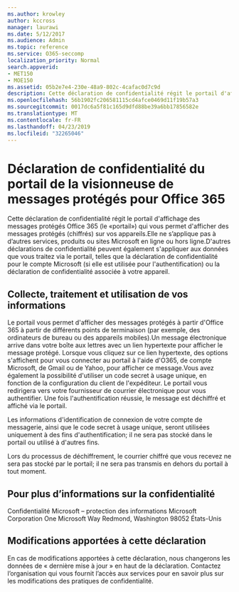 ```yaml
---
ms.author: krowley
author: kccross
manager: laurawi
ms.date: 5/12/2017
ms.audience: Admin
ms.topic: reference
ms.service: O365-seccomp
localization_priority: Normal
search.appverid:
- MET150
- MOE150
ms.assetid: 05b2e7e4-230e-48a9-802c-4cafac0d7c9d
description: Cette déclaration de confidentialité régit le portail d'affichage des messages protégés Office 365 (le «portail») qui vous permet d'afficher des messages protégés (chiffrés) sur vos appareils.Elle ne s’applique pas à d’autres services, produits ou sites Microsoft en ligne ou hors ligne.D'autres déclarations de confidentialité peuvent également s'appliquer aux données que vous traitez via le portail, telles que la déclaration de confidentialité pour le compte Microsoft (si elle est utilisée pour l'authentification) ou la déclaration de confidentialité associée à votre appareil.
ms.openlocfilehash: 56b1902fc206581115cd4afce0469d11f19b57a3
ms.sourcegitcommit: 0017dc6a5f81c165d9dfd88be39a6bb17856582e
ms.translationtype: MT
ms.contentlocale: fr-FR
ms.lasthandoff: 04/23/2019
ms.locfileid: "32265046"
---
```

# <a name="office-365-protected-message-viewer-portal-privacy-statement"></a>Déclaration de confidentialité du portail de la visionneuse de messages protégés pour Office 365

Cette déclaration de confidentialité régit le portail d'affichage des messages protégés Office 365 (le «portail») qui vous permet d'afficher des messages protégés (chiffrés) sur vos appareils.Elle ne s’applique pas à d’autres services, produits ou sites Microsoft en ligne ou hors ligne.D'autres déclarations de confidentialité peuvent également s'appliquer aux données que vous traitez via le portail, telles que la déclaration de confidentialité pour le compte Microsoft (si elle est utilisée pour l'authentification) ou la déclaration de confidentialité associée à votre appareil.

## <a name="collection-processing-and-use-of-your-information"></a>Collecte, traitement et utilisation de vos informations

Le portail vous permet d'afficher des messages protégés à partir d'Office 365 à partir de différents points de terminaison (par exemple, des ordinateurs de bureau ou des appareils mobiles).Un message électronique arrive dans votre boîte aux lettres avec un lien hypertexte pour afficher le message protégé. Lorsque vous cliquez sur ce lien hypertexte, des options s'affichent pour vous connecter au portail à l'aide d'O365, de compte Microsoft, de Gmail ou de Yahoo, pour afficher ce message.Vous avez également la possibilité d'utiliser un code secret à usage unique, en fonction de la configuration du client de l'expéditeur. Le portail vous redirigera vers votre fournisseur de courrier électronique pour vous authentifier. Une fois l'authentification réussie, le message est déchiffré et affiché via le portail.

Les informations d'identification de connexion de votre compte de messagerie, ainsi que le code secret à usage unique, seront utilisées uniquement à des fins d'authentification; il ne sera pas stocké dans le portail ou utilisé à d'autres fins.

Lors du processus de déchiffrement, le courrier chiffré que vous recevez ne sera pas stocké par le portail; il ne sera pas transmis en dehors du portail à tout moment.

## <a name="for-more-information-about-privacy"></a>Pour plus d’informations sur la confidentialité

Confidentialité Microsoft – protection des informations Microsoft Corporation One Microsoft Way Redmond, Washington 98052 États-Unis

##     <a name="changes-to-this-statement"></a>Modifications apportées à cette déclaration

En cas de modifications apportées à cette déclaration, nous changerons les données de « dernière mise à jour » en haut de la déclaration. Contactez l’organisation qui vous fournit l’accès aux services pour en savoir plus sur les modifications des pratiques de confidentialité.


